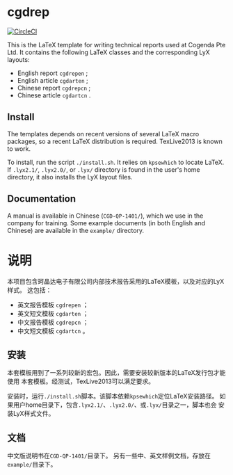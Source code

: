 # cgdrep

[![CircleCI](https://circleci.com/gh/cogenda/cgdrep/tree/master.svg?style=svg)](https://circleci.com/gh/cogenda/cgdrep/tree/master)


This is the LaTeX template for writing technical reports 
used at Cogenda Pte Ltd.
It contains the following LaTeX classes and the corresponding LyX layouts:

  - English report `cgdrepen` ;
  - English article `cgdarten` ;
  - Chinese report `cgdrepcn` ;
  - Chinese article `cgdartcn` .

## Install

The templates depends on recent versions of several LaTeX macro packages,
so a recent LaTeX distribution is required. TexLive2013 is known to work.

To install, run the script `./install.sh`. It relies on `kpsewhich` to
locate LaTeX. If `.lyx2.1/`, `.lyx2.0/`, or `.lyx/` directory is found in
the user's home directory, it also installs the LyX layout files.

## Documentation

A manual is available in Chinese (`CGD-QP-1401/`),
which we use in the company for training.
Some example documents (in both English and Chinese)
are available in the `example/` directory.

# 说明

本项目包含珂晶达电子有限公司内部技术报告采用的LaTeX模板，以及对应的LyX样式。
这包括：

  - 英文报告模板 `cgdrepen` ；
  - 英文短文模板 `cgdarten` ；
  - 中文报告模板 `cgdrepcn` ；
  - 中文短文模板 `cgdartcn` 。

## 安装

本套模板用到了一系列较新的宏包。因此，需要安装较新版本的LaTeX发行包才能使用
本套模板。经测试，TexLive2013可以满足要求。

安装时，运行`./install.sh`脚本。该脚本依赖`kpsewhich`定位LaTeX安装路径。
如果用户home目录下，包含`.lyx2.1/`、`.lyx2.0/`、或`.lyx/`目录之一，脚本也会
安装LyX样式文件。

## 文档

中文版说明书在`CGD-QP-1401/`目录下。
另有一些中、英文样例文档，存放在`example/`目录下。




